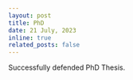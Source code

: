 ```yaml
---
layout: post
title: PhD
date: 21 July, 2023
inline: true
related_posts: false
---
```


Successfully defended PhD Thesis.